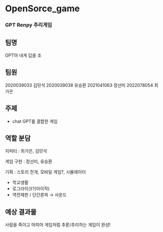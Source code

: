 # OpenSorce_game

### GPT Renpy 추리게임

## 팀명

GPT야 내게 답을 조

##  팀원

2020039033 김민석 2020039038 유승환 2021041063 정선미 2022078054 최가은

## 주제

- chat GPT를 결합한 게임

## 역할 분담

지피티 : 최가은, 김민석

게임 구현 : 정선미, 유승환

기획 : 스토리 전개, 모바일 게임?, 시뮬레이터

- 학교생활
- 로그라이크?(아이작)
- 역전재판 / 단간론파 → 사운드

## 예상 결과물

사람을 죽이고 마피아 게임처럼 추론/추리하는 게임이 완성!
